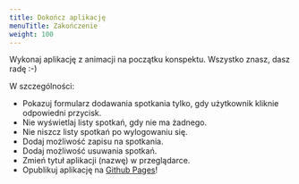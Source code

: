 ```yaml
---
title: Dokończ aplikację
menuTitle: Zakończenie
weight: 100
---
```


Wykonaj aplikację z animacji na początku konspektu.
Wszystko znasz, dasz radę :-)

W szczególności:

* Pokazuj formularz dodawania spotkania tylko, gdy użytkownik kliknie odpowiedni przycisk.
* Nie wyświetlaj listy spotkań, gdy nie ma żadnego.
* Nie niszcz listy spotkań po wylogowaniu się.
* Dodaj możliwość zapisu na spotkania.
* Dodaj możliwość usuwania spotkań.
* Zmień tytuł aplikacji (nazwę) w przeglądarce.
* Opublikuj aplikację na [Github Pages](https://create-react-app.dev/docs/deployment/#github-pages)!

